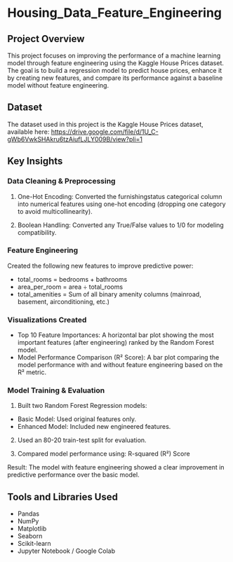 # Housing_Data_Feature_Engineering

## Project Overview
This project focuses on improving the performance of a machine learning model through feature engineering using the Kaggle House Prices dataset. The goal is to build a regression model to predict house prices, enhance it by creating new features, and compare its performance against a baseline model without feature engineering.

## Dataset
The dataset used in this project is the Kaggle House Prices dataset, available here: https://drive.google.com/file/d/1U_C-gWb6VwkSHAkru6tzAiufLJLY009B/view?pli=1

## Key Insights

### Data Cleaning & Preprocessing
1. One-Hot Encoding: Converted the furnishingstatus categorical column into numerical features using one-hot encoding (dropping one category to avoid multicollinearity).

2. Boolean Handling: Converted any True/False values to 1/0 for modeling compatibility.

### Feature Engineering
Created the following new features to improve predictive power:
- total_rooms = bedrooms + bathrooms
- area_per_room = area ÷ total_rooms
- total_amenities = Sum of all binary amenity columns (mainroad, basement, airconditioning, etc.)

### Visualizations Created
- Top 10 Feature Importances: A horizontal bar plot showing the most important features (after engineering) ranked by the Random Forest model.
- Model Performance Comparison (R² Score): A bar plot comparing the model performance with and without feature engineering based on the R² metric.

### Model Training & Evaluation
1. Built two Random Forest Regression models:
- Basic Model: Used original features only.
- Enhanced Model: Included new engineered features.

2. Used an 80-20 train-test split for evaluation.

3. Compared model performance using: R-squared (R²) Score

Result: The model with feature engineering showed a clear improvement in predictive performance over the basic model.

## Tools and Libraries Used
- Pandas 
- NumPy 
- Matplotlib
- Seaborn 
- Scikit-learn 
- Jupyter Notebook / Google Colab 
